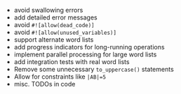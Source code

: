 * avoid swallowing errors
* add detailed error messages
* avoid `#![allow(dead_code)]`
* avoid `#![allow(unused_variables)]`
* support alternate word lists
* add progress indicators for long-running operations
* implement parallel processing for large word lists
* add integration tests with real word lists
* Remove some unnecessary `to_uppercase()` statements
* Allow for constraints like `|AB|=5`
* misc. TODOs in code
